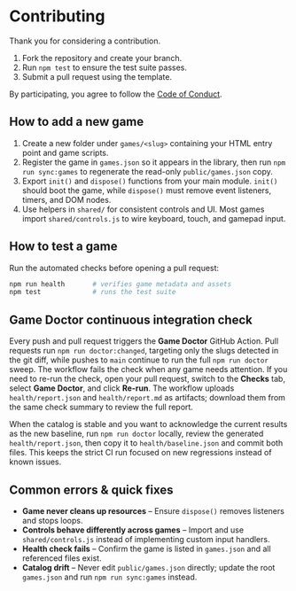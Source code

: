 # Contributing

Thank you for considering a contribution.

1. Fork the repository and create your branch.
2. Run `npm test` to ensure the test suite passes.
3. Submit a pull request using the template.

By participating, you agree to follow the [Code of Conduct](CODE_OF_CONDUCT.md).

## How to add a new game

1. Create a new folder under `games/<slug>` containing your HTML entry point and game scripts.
2. Register the game in `games.json` so it appears in the library, then run `npm run sync:games` to regenerate the read-only `public/games.json` copy.
3. Export `init()` and `dispose()` functions from your main module. `init()` should boot the game, while `dispose()` must remove event listeners, timers, and DOM nodes.
4. Use helpers in `shared/` for consistent controls and UI. Most games import `shared/controls.js` to wire keyboard, touch, and gamepad input.

## How to test a game

Run the automated checks before opening a pull request:

```bash
npm run health       # verifies game metadata and assets
npm test             # runs the test suite
```

## Game Doctor continuous integration check

Every push and pull request triggers the **Game Doctor** GitHub Action. Pull requests run `npm run doctor:changed`, targeting only the slugs detected in the git diff, while pushes to `main` continue to run the full `npm run doctor` sweep. The workflow fails the
check when any game needs attention. If you need to re-run the check, open your pull request, switch to the **Checks** tab,
select **Game Doctor**, and click **Re-run**. The workflow uploads `health/report.json` and `health/report.md` as artifacts;
download them from the same check summary to review the full report.

When the catalog is stable and you want to acknowledge the current results as the new baseline, run `npm run doctor` locally,
review the generated `health/report.json`, then copy it to `health/baseline.json` and commit both files. This keeps the strict
CI run focused on new regressions instead of known issues.

## Common errors & quick fixes

- **Game never cleans up resources** – Ensure `dispose()` removes listeners and stops loops.
- **Controls behave differently across games** – Import and use `shared/controls.js` instead of implementing custom input handlers.
- **Health check fails** – Confirm the game is listed in `games.json` and all referenced files exist.
- **Catalog drift** – Never edit `public/games.json` directly; update the root `games.json` and run `npm run sync:games` instead.
